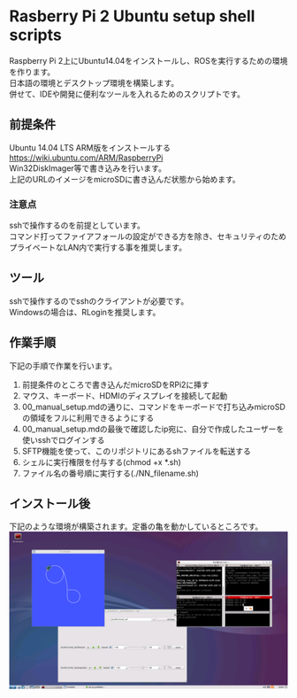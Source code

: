# Rasberry Pi 2 Ubuntu setup shell scripts
Raspberry Pi 2上にUbuntu14.04をインストールし、ROSを実行するための環境を作ります。  
日本語の環境とデスクトップ環境を構築します。  
併せて、IDEや開発に便利なツールを入れるためのスクリプトです。  

## 前提条件
Ubuntu 14.04 LTS ARM版をインストールする  
https://wiki.ubuntu.com/ARM/RaspberryPi  
Win32DiskImager等で書き込みを行います。  
上記のURLのイメージをmicroSDに書き込んだ状態から始めます。

### 注意点
sshで操作するのを前提としています。  
コマンド打ってファイアフォールの設定ができる方を除き、セキュリティのためプライベートなLAN内で実行する事を推奨します。  

## ツール
sshで操作するのでsshのクライアントが必要です。  
Windowsの場合は、RLoginを推奨します。

## 作業手順
下記の手順で作業を行います。

1. 前提条件のところで書き込んだmicroSDをRPi2に挿す
2. マウス、キーボード、HDMIのディスプレイを接続して起動
3. 00_manual_setup.mdの通りに、コマンドをキーボードで打ち込みmicroSDの領域をフルに利用できるようにする
4. 00_manual_setup.mdの最後で確認したip宛に、自分で作成したユーザーを使いsshでログインする
5. SFTP機能を使って、このリポジトリにあるshファイルを転送する
6. シェルに実行権限を付与する(chmod +x *.sh)
7. ファイル名の番号順に実行する(./NN_filename.sh)

## インストール後
下記のような環境が構築されます。定番の亀を動かしているところです。  
![Desktop](./desktop.png "Desktop")

